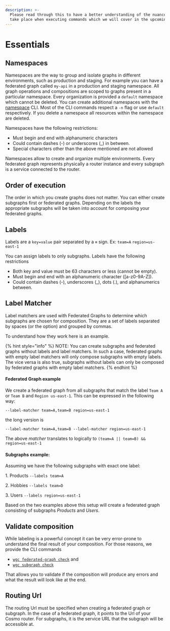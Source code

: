 ```yaml
---
description: >-
  Please read through this to have a better understanding of the nuances that
  take place when executing commands which we will cover in the upcoming pages.
---
```


# Essentials

## Namespaces

Namespaces are the way to group and isolate graphs in different environments, such as production and staging. For example you can have a federated graph called `my-api` in a production and staging namespace. All graph operations and compositions are scoped to graphs present in a particular namespace. Every organization is provided a `default` namespace which cannot be deleted. You can create additional namespaces with the [namespace](namespace/) CLI. Most of the CLI commands respect a `-n` flag or use `default` respectively. If you delete a namespace all resources within the namespace are deleted.

Namespaces have the following restrictions:

* Must begin and end with alphanumeric characters
* Could contain dashes (-) or underscores (\_) in between.
* Special characters other than the above mentioned are not allowed

Namespaces allow to create and organize multiple environments. Every federated graph represents physically a router instance and every subgraph is a service connected to the router.

## Order of execution

The order in which you create graphs does not matter. You can either create subgraphs first or federated graphs. Depending on the labels the appropriate subgraphs will be taken into account for composing your federated graphs.

## Labels

Labels are a `key=value` pair separated by a **`=`** sign. Ex: `team=A` `region=us-east-1`

You can assign labels to only subgraphs. Labels have the following restrictions

* Both key and value must be 63 characters or less (cannot be empty).
* Must begin and end with an alphanumeric character (\[a-z0-9A-Z]).
* Could contain dashes (-), underscores (\_), dots (.), and alphanumerics between.

## Label Matcher

Label matchers are used with Federated Graphs to determine which subgraphs are chosen for composition. They are a set of labels separated by spaces (or the option) and grouped by commas.

To understand how they work here is an example.

{% hint style="info" %}
NOTE: You can create subgraphs and federated graphs without labels and label matchers. In such a case, federated graphs with empty label matchers will only compose subgraphs with empty labels. The vice versa is also true, subgraphs without labels can only be composed by federated graphs with empty label matchers.
{% endhint %}

#### Federated Graph example

We create a federated graph from all subgraphs that match the label `Team A` or `Team B` and `Region us-east-1`. This can be expressed in the following way:

`--label-matcher team=A,team=B region=us-east-1`&#x20;

the long version is

`--label-matcher team=A,team=B --label-matcher region=us-east-1`&#x20;

The above _matcher_ translates to logically to `(team=A || team=B) && region=us-east-1`

#### Subgraphs example:

Assuming we have the following subgraphs with exact one label:

1\. Products `--labels team=A`

2\. Hobbies `--labels team=D`

3\. Users `--labels region=us-east-1`

Based on the two examples above this setup will create a federated graph consisting of subgraphs _Products_ and _Users_.

## Validate composition

While labeling is a powerful concept it can be very error-prone to understand the final result of your composition. For those reasons, we provide the CLI commands

* [`wgc federated-graph check`](federated-graph/check.md) and
* [`wgc subgraph check`](subgraph/check.md)

That allows you to validate if the composition will produce any errors and what the result will look like at the end.&#x20;

## Routing Url

The routing Url must be specified when creating a federated graph or subgraph. In the case of a federated graph, it points to the Url of your Cosmo router. For subgraphs, it is the service URL that the subgraph will be accessible at.
